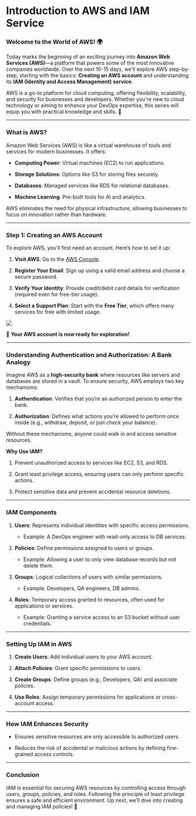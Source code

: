 # Introduction to AWS and IAM Service
### **Welcome to the World of AWS! 🌍**

Today marks the beginning of an exciting journey into **Amazon Web Services (AWS)**—a platform that powers some of the most innovative companies worldwide. Over the next 10-15 days, we’ll explore AWS step-by-step, starting with the basics: **Creating an AWS account** and understanding its **IAM (Identity and Access Management) service**.

AWS is a go-to platform for cloud computing, offering flexibility, scalability, and security for businesses and developers. Whether you're new to cloud technology or aiming to enhance your DevOps expertise, this series will equip you with practical knowledge and skills. 🚀

----------

### **What is AWS?**

Amazon Web Services (AWS) is like a virtual warehouse of tools and services for modern businesses. It offers:

-   **Computing Power**: Virtual machines (EC2) to run applications.
    
-   **Storage Solutions**: Options like S3 for storing files securely.
    
-   **Databases**: Managed services like RDS for relational databases.
    
-   **Machine Learning**: Pre-built tools for AI and analytics.
    

AWS eliminates the need for physical infrastructure, allowing businesses to focus on innovation rather than hardware.

----------

### **Step 1: Creating an AWS Account**

To explore AWS, you’ll first need an account. Here’s how to set it up:

1.  **Visit AWS**: Go to the [AWS Console](https://aws.amazon.com/console/).
    
2.  **Register Your Email**: Sign up using a valid email address and choose a secure password.
    
3.  **Verify Your Identity**: Provide credit/debit card details for verification (required even for free-tier usage).
    
4.  **Select a Support Plan**: Start with the **Free Tier**, which offers many services for free with limited usage.
    

![](https://cdn.hashnode.com/res/hashnode/image/upload/v1732794578041/536dd1c2-e62c-4bf6-bfb7-0c8f0c359813.png)

🎉 **Your AWS account is now ready for exploration!**

----------

### **Understanding Authentication and Authorization: A Bank Analogy**

Imagine AWS as a **high-security bank** where resources like servers and databases are stored in a vault. To ensure security, AWS employs two key mechanisms:

1.  **Authentication**: Verifies that you’re an authorized person to enter the bank.
    
2.  **Authorization**: Defines what actions you’re allowed to perform once inside (e.g., withdraw, deposit, or just check your balance).
    

Without these mechanisms, anyone could walk in and access sensitive resources.

**Why Use IAM?**

1.  Prevent unauthorized access to services like EC2, S3, and RDS.
    
2.  Grant least privilege access, ensuring users can only perform specific actions.
    
3.  Protect sensitive data and prevent accidental resource deletions.
    

----------

### **IAM Components**

1.  **Users**: Represents individual identities with specific access permissions.
    
    -   Example: A DevOps engineer with read-only access to DB services.
        
2.  **Policies**: Define permissions assigned to users or groups.
    
    -   Example: Allowing a user to only view database records but not delete them.
        
3.  **Groups**: Logical collections of users with similar permissions.
    
    -   Example: Developers, QA engineers, DB admins.
        
4.  **Roles**: Temporary access granted to resources, often used for applications or services.
    
    -   Example: Granting a service access to an S3 bucket without user credentials.
        

----------

### **Setting Up IAM in AWS**

1.  **Create Users**: Add individual users to your AWS account.
    
2.  **Attach Policies**: Grant specific permissions to users.
    
3.  **Create Groups**: Define groups (e.g., Developers, QA) and associate policies.
    
4.  **Use Roles**: Assign temporary permissions for applications or cross-account access.
    

----------

### **How IAM Enhances Security**

-   Ensures sensitive resources are only accessible to authorized users.
    
-   Reduces the risk of accidental or malicious actions by defining fine-grained access controls.
    

----------

### **Conclusion**

IAM is essential for securing AWS resources by controlling access through users, groups, policies, and roles. Following the principle of least privilege ensures a safe and efficient environment. Up next, we’ll dive into creating and managing IAM policies! 🚀
